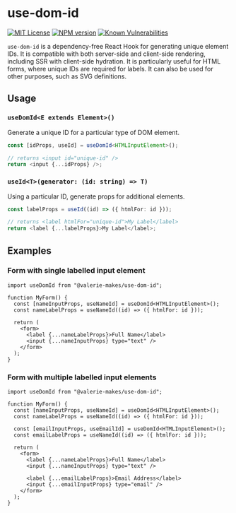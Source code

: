 # use-dom-id

[![MIT License](https://img.shields.io/github/license/valerie-makes/use-dom-id)](https://github.com/valerie-makes/use-dom-id/blob/main/LICENSE) [![NPM version](https://img.shields.io/npm/v/@valerie-makes/use-dom-id)](https://www.npmjs.com/package/@valerie-makes/use-dom-id) [![Known Vulnerabilities](https://img.shields.io/snyk/vulnerabilities/npm/@valerie-makes/use-dom-id)](https://snyk.io/test/npm/@valerie-makes/use-dom-id)

`use-dom-id` is a dependency-free React Hook for generating unique element IDs. It is compatible with both server-side and client-side rendering, including SSR with client-side hydration. It is particularly useful for HTML forms, where unique IDs are required for labels. It can also be used for other purposes, such as SVG definitions.

## Usage

### `useDomId<E extends Element>()`

Generate a unique ID for a particular type of DOM element.

```ts
const [idProps, useId] = useDomId<HTMLInputElement>();

// returns <input id="unique-id" />
return <input {...idProps} />;
```

### `useId<T>(generator: (id: string) => T)`

Using a particular ID, generate props for additional elements.

```ts
const labelProps = useId((id) => ({ htmlFor: id }));

// returns <label htmlFor="unique-id">My Label</label>
return <label {...labelProps}>My Label</label>;
```

## Examples

### Form with single labelled input element

```tsx
import useDomId from "@valerie-makes/use-dom-id";

function MyForm() {
  const [nameInputProps, useNameId] = useDomId<HTMLInputElement>();
  const nameLabelProps = useNameId((id) => ({ htmlFor: id }));

  return (
    <form>
      <label {...nameLabelProps}>Full Name</label>
      <input {...nameInputProps} type="text" />
    </form>
  );
}
```

### Form with multiple labelled input elements

```tsx
import useDomId from "@valerie-makes/use-dom-id";

function MyForm() {
  const [nameInputProps, useNameId] = useDomId<HTMLInputElement>();
  const nameLabelProps = useNameId((id) => ({ htmlFor: id }));

  const [emailInputProps, useEmailId] = useDomId<HTMLInputElement>();
  const emailLabelProps = useNameId((id) => ({ htmlFor: id }));

  return (
    <form>
      <label {...nameLabelProps}>Full Name</label>
      <input {...nameInputProps} type="text" />

      <label {...emailLabelProps}>Email Address</label>
      <input {...emailInputProps} type="email" />
    </form>
  );
}
```
